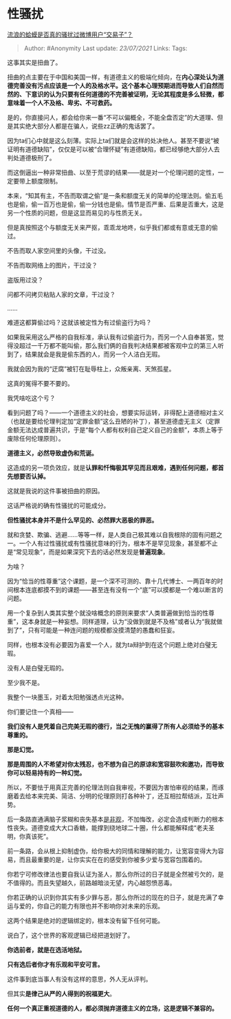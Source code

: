 # 性骚扰
[流浪的蛤蟆是否真的骚扰过微博用户“交易子”？](https://www.zhihu.com/question/438295405/answer/1671537986)

> Author: #Anonymity
> Last update: *23/07/2021*
> Links:
> Tags:

这事其实是扭曲了。

扭曲的点主要在于中国和美国一样，有道德主义的极端化倾向，在**内心深处认为道德完善没有污点应该是一个人的及格水平。这个基本心理预期进而导致人们自然而然的、下意识的认为只要有任何道德的不完善被证明，无论其程度是多么轻微，都意味着一个人不及格、卑劣、不可救药。**

是的，你直接问人，都会给你来一番“不可以偏概全，不能全盘否定”的大道理、但是其实绝大部分人都是在骗人，说些zz正确的鬼话罢了。

因为ta们心中就是这么刻薄。实际上ta们就是会这样的处决他人。甚至不要说“被证明有道德缺陷”，仅仅是可以被“合理怀疑”有道德缺陷，都已经够绝大部分人去判处道德极刑了。

而这倒逼出一种非常扭曲、以至于荒谬的结果——就是对一个伦理问题的定性，一定要带上额度限制。

本来，“知其有主，不告而取谓之偷”是一条和额度无关的简单的伦理法则。偷五毛也是偷，偷一百万也是偷，偷一分钱也是偷。情节是否严重、后果是否重大，这是另一个性质的问题，但是这显而易见的与性质无关。

但是真按照这个与额度无关来严抠，乖乖龙地咚，似乎我们都或有意或无意的偷过。

不告而取人家空间里的头像，干过没。

不告而取网络上的图片，干过没？

盗版用过没？

问都不问拷贝粘贴人家的文章，干过没？

……

难道这都算偷过吗？这就该被定性为有过偷盗行为吗？

如果我采用这么严格的自我标准，承认我有过偷盗行为，而另一个人自奉甚宽，觉得没超过一千万都不能叫偷，那么我们俩的自我判决结果都被客观中立的第三人听到了，结果就会是我是偷东西的人，而另一个人洁白无瑕。

我就会因为我的“迂腐”被钉在耻辱柱上，众叛亲离、天煞孤星。

这真的冤得不要不要的。

我凭啥吃这个亏？

看到问题了吗？——一个道德主义的社会，想要实际运转，非得配上道德相对主义（也就是要给伦理判定加“定罪金额”这么丑陋的补丁），甚至道德虚无主义（定罪金额无法达成普遍共识，于是“每个人都有权利自己定义自己的金额”，本质上等于废除任何伦理原则）。

**道德主义，必然导致虚伪和荒诞。**

这造成的另一项负效应，就是**认罪和忏悔极其罕见而且艰难，遇到任何问题，都首先想要否认掉。**

这就是我说的这件事被扭曲的原因。

这话严格说的确有性骚扰的可能成分。

**但性骚扰本身并不是什么罕见的、必然罪大恶极的罪恶。**

就和贪婪、欺骗、逃避……等等一样，是人类自己极其难以自我根除的固有问题之一。一个人有过性骚扰或有性骚扰意味的行为，根本不是罕见现象，甚至都不止是“常见现象”，而是如果深究下去的话必然发现是**普遍现象**。

为啥？

因为“恰当的性尊重”这个课题，是一个深不可测的、靠十几代博士、一两百年的时间根本连底都摸不到的课题——甚至连有没有一个“底”可以摸都是一个难以断言的问题。

用一个复杂到人类其实整个就没啥概念的原则来要求“人类普遍做到恰当的性尊重”，这本身就是一种妄想。同样道理，认为“没做到就是不及格”或者认为“我就做到了”，只有可能是一种连问题的规模都没摸清楚的愚蠢和狂妄。

同样，也根本没有必要因为喜爱一个人，就为ta辩护到在这个问题上绝对白璧无瑕。

没有人是白璧无瑕的。

至少我不是。

我整个一块墨玉，对着太阳勉强透点光这种。

你们要记住一个真相——

**我们没有人是凭着自己完美无瑕的德行，当之无愧的赢得了所有人必须给予的基本尊重的。**

**那是幻觉。**

**那是周围的人不希望对你太残忍，也不想为自己的原谅和宽容鼓吹和邀功，而导致你可以轻易持有的一种幻觉。**

所以，不要怯于用真正完善的伦理法则自我审视，不要因为害怕审视的结果，而琢磨着去给本来完美、简洁、分明的伦理原则打各种补丁，还互相拉帮结派，互壮声势。

后一条路直通满脑子浆糊和丧失基本[是非观](https://www.zhihu.com/search?q=%E6%98%AF%E9%9D%9E%E8%A7%82&search_source=Entity&hybrid_search_source=Entity&hybrid_search_extra=%7B%22sourceType%22%3A%22answer%22%2C%22sourceId%22%3A1671537986%7D)，不加悔改，必定会造成判断力的根本性丧失。道德变成大大口香糖，能撑到绕地球二十圈，什么都能解释成“老夫圣明，你真该死”。

前一条路，会从根上抑制虚伪，给你极大的同情和理解的能力，让宽容变得大为容易，而且最重要的是，让你实实在在的感受到你被多少爱与宽容包围着的。

你若宁可修改律法也要自我认证为圣人，那么你所过的日子就是全然被亏欠的，是不值得的。而且失望越久，前路越暗淡无望，内心越怨愤恶毒。

你若正确的认识到你其实有多少罪与恶，那么你所过的现在的日子，就是充满了幸运与爱的，你自己的能力有限也并不影响你对未来的乐观。

这两个结果是绝对的逻辑绑定的，根本没有留下任何可能。

说白了，这个世界的客观逻辑已经把道划好了。

**你选前者，就是在选活地狱。**

**只有选后者你才有乐观和平安可言。**

这件事到底当事人有没有这样的意思，外人无从评判。

但其实**是律己从严的人得到的祝福更大**。

**任何一个真正重视道德的人，都必须抛弃道德主义的立场，这是逻辑不兼容的。**
